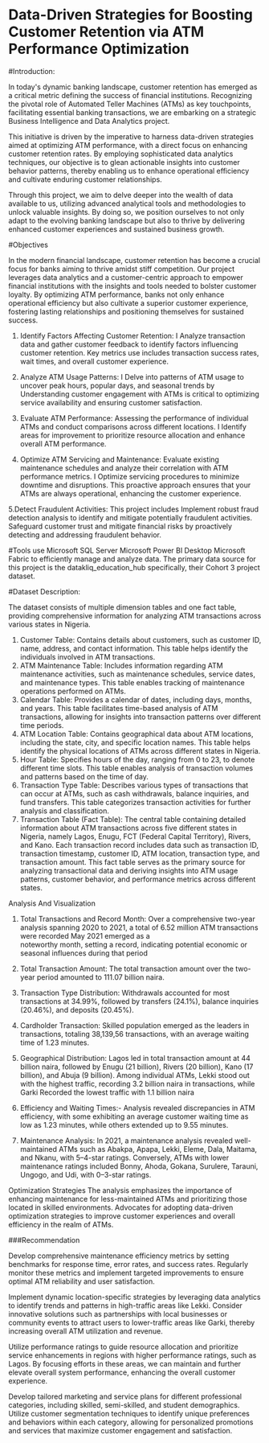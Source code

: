 # Data-Driven Strategies for Boosting Customer Retention via ATM Performance Optimization
#Introduction:

In today's dynamic banking landscape, customer retention has emerged as a critical metric defining the success of financial institutions. Recognizing the pivotal role of Automated Teller Machines (ATMs) as key touchpoints, facilitating essential banking transactions, we are embarking on a strategic Business Intelligence and Data Analytics project.

This initiative is driven by the imperative to harness data-driven strategies aimed at optimizing ATM performance, with a direct focus on enhancing customer retention rates. By employing sophisticated data analytics techniques, our objective is to glean actionable insights into customer behavior patterns, thereby enabling us to enhance operational efficiency and cultivate enduring customer relationships.

Through this project, we aim to delve deeper into the wealth of data available to us, utilizing advanced analytical tools and methodologies to unlock valuable insights. By doing so, we position ourselves to not only adapt to the evolving banking landscape but also to thrive by delivering enhanced customer experiences and sustained business growth.


#Objectives

In the modern financial landscape, customer retention has become a crucial focus for banks aiming to thrive amidst stiff competition. Our project leverages data analytics and a customer-centric approach to empower financial institutions with the insights and tools needed to bolster customer loyalty. By optimizing ATM performance, banks not only enhance operational efficiency but also cultivate a superior customer experience, fostering lasting relationships and positioning themselves for sustained success.

1. Identify Factors Affecting Customer Retention: I Analyze transaction data and gather customer feedback to identify factors influencing customer retention. Key metrics use includes transaction success rates, wait times, and overall customer experience.

2. Analyze ATM Usage Patterns: I Delve into patterns of ATM usage to uncover peak hours, popular days, and seasonal trends by Understanding customer engagement with ATMs is critical to optimizing service availability and ensuring customer satisfaction.

3. Evaluate ATM Performance: Assessing the performance of individual ATMs and conduct comparisons across different locations. I Identify areas for improvement to prioritize resource allocation and enhance overall ATM performance.

4. Optimize ATM Servicing and Maintenance: Evaluate existing maintenance schedules and analyze their correlation with ATM performance metrics. I Optimize servicing procedures to minimize downtime and disruptions. This proactive approach ensures that your ATMs are always operational, enhancing the customer experience.

5.Detect Fraudulent Activities: This project includes Implement robust fraud detection analysis to identify and mitigate potentially fraudulent activities. Safeguard customer trust and mitigate financial risks by proactively detecting and addressing fraudulent behavior.

#Tools use
Microsoft SQL Server
Microsoft Power BI Desktop
Microsoft Fabric to efficiently manage and analyze data. The primary data source for this project is the datakliq_education_hub specifically, their Cohort 3 project dataset.

#Dataset Description:

The dataset consists of multiple dimension tables and one fact table, providing comprehensive information for analyzing ATM transactions across various states in Nigeria.

1. Customer Table: Contains details about customers, such as customer ID, name, address, and contact information. This table helps identify the individuals involved in ATM transactions.
2. ATM Maintenance Table: Includes information regarding ATM maintenance activities, such as maintenance schedules, service dates, and maintenance types. This table enables tracking of maintenance operations performed on ATMs.
3. Calendar Table: Provides a calendar of dates, including days, months, and years. This table facilitates time-based analysis of ATM transactions, allowing for insights into transaction patterns over different time periods.
4. ATM Location Table: Contains geographical data about ATM locations, including the state, city, and specific location names. This table helps identify the physical locations of ATMs across different states in Nigeria.
5. Hour Table: Specifies hours of the day, ranging from 0 to 23, to denote different time slots. This table enables analysis of transaction volumes and patterns based on the time of day.
6. Transaction Type Table: Describes various types of transactions that can occur at ATMs, such as cash withdrawals, balance inquiries, and fund transfers. This table categorizes transaction activities for further analysis and classification.
7. Transaction Table (Fact Table): The central table containing detailed information about ATM transactions across five different states in Nigeria, namely Lagos, Enugu, FCT (Federal Capital Territory), Rivers, and Kano. Each transaction record includes data such as transaction ID, transaction timestamp, customer ID, ATM location, transaction type, and transaction amount. This fact table serves as the primary source for analyzing transactional data and deriving insights into ATM usage patterns, customer behavior, and performance metrics across different states.

Analysis And Visualization 
1. Total Transactions and Record Month: Over a comprehensive two-year analysis spanning 2020 to 2021, a total of 6.52 million ATM transactions were recorded May 2021 emerged as a       
      noteworthy month, setting a record, indicating potential economic or seasonal influences during that period

2. Total Transaction Amount: The total transaction amount over the two-year period amounted to 111.07 billion naira.

3. Transaction Type Distribution: Withdrawals accounted for most transactions at 34.99%, followed by transfers (24.1%), balance inquiries (20.46%), and deposits (20.45%).

4. Cardholder Transaction: Skilled population emerged as the leaders in transactions, totaling 38,139,56 transactions, with an average waiting time of 1.23 minutes.

5. Geographical Distribution: Lagos led in total transaction amount at 44 billion naira, followed by Enugu (21 billion), Rivers (20 billion), Kano (17 billion), and Abuja (9 billion).        Among individual ATMs, Lekki stood out with the highest traffic, recording 3.2 billion naira in transactions, while Garki Recorded the lowest traffic with 1.1 billion naira

6. Efficiency and Waiting Times:- Analysis revealed discrepancies in ATM efficiency, with some exhibiting an average customer waiting time as low as 1.23 minutes, while others extended       up to 9.55 minutes.

7. Maintenance Analysis: In 2021, a maintenance analysis revealed well-maintained ATMs such as Abakpa, Apapa, Lekki, Eleme, Dala, Maitama, and Nkanu, with 5–4-star ratings.  Conversely,     ATMs with lower maintenance ratings included Bonny, Ahoda, Gokana, Surulere, Tarauni, Ungogo, and Udi, with 0–3-star ratings.

Optimization Strategies The analysis emphasizes the importance of enhancing maintenance for less-maintained ATMs and prioritizing those located in skilled environments.  Advocates for adopting data-driven optimization strategies to improve customer experiences and overall efficiency in the realm of ATMs.

###Recommendation

Develop comprehensive maintenance efficiency metrics by setting benchmarks for response time, error rates, and success rates. Regularly monitor these metrics and implement targeted improvements to ensure optimal ATM reliability and user satisfaction.

Implement dynamic location-specific strategies by leveraging data analytics to identify trends and patterns in high-traffic areas like Lekki. Consider innovative solutions such as partnerships with local businesses or community events to attract users to lower-traffic areas like Garki, thereby increasing overall ATM utilization and revenue.

Utilize performance ratings to guide resource allocation and prioritize service enhancements in regions with higher performance ratings, such as Lagos. By focusing efforts in these areas, we can maintain and further elevate overall system performance, enhancing the overall customer experience.

Develop tailored marketing and service plans for different professional categories, including skilled, semi-skilled, and student demographics. Utilize customer segmentation techniques to identify unique preferences and behaviors within each category, allowing for personalized promotions and services that maximize customer engagement and satisfaction.





